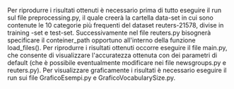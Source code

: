 Per riprodurre i risultati ottenuti è necessario prima di tutto eseguire il run sul file preprocessing.py, il quale creerà la cartella data-set in cui sono contenute le 10 categorie più frequenti del dataset reuters-21578, divise in training -set e test-set. Successivamente nel file reuters.py bisognerà specificare il conteiner_path opportuno all'interno della funzione load_files().
Per riprodurre i risultati ottenuti occorre eseguire il file main.py, che consente di visualizzare l'accuratezza ottenuta con dei parametri di default (che è possibile eventualmente modificare nei file newsgroups.py e reuters.py). 
Per visualizzare graficamente i risultati è necessario eseguire il run sui file GraficoEsempi.py e GraficoVocabularySize.py.
